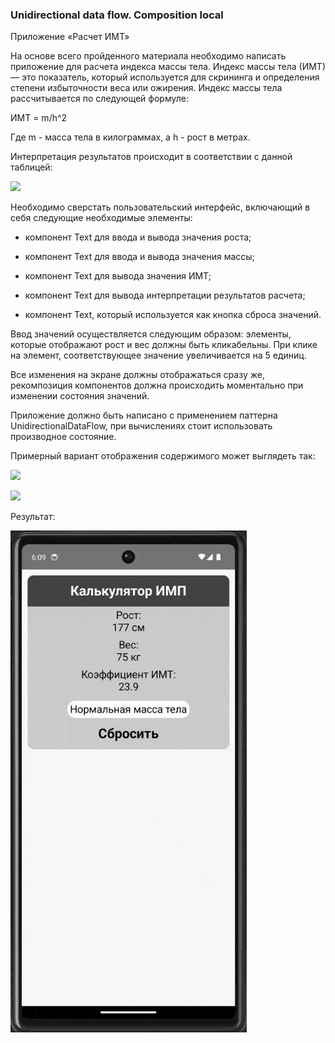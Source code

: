### Unidirectional data flow. Composition local

Приложение «Расчет ИМТ»

На основе всего пройденного материала необходимо написать приложение для расчета индекса массы тела. Индекс массы тела (ИМТ) — это показатель, который используется для скрининга и определения степени избыточности веса или ожирения. Индекс массы тела рассчитывается по следующей формуле:

ИМТ = m/h^2

Где m - масса тела в килограммах, а h - рост в метрах.

Интерпретация результатов происходит в соответствии с данной таблицей:  

![](https://static.tildacdn.com/tild6661-6362-4639-a537-376431353435/2.png)

Необходимо сверстать пользовательский интерфейс, включающий в себя следующие необходимые элементы:

- компонент Text для ввода и вывода значения роста;

- компонент Text для ввода и вывода значения массы;
- компонент Text для вывода значения ИМТ;
- компонент Text для вывода интерпретации результатов расчета;
- компонент Text, который используется как кнопка сброса значений.

Ввод значений осуществляется следующим образом: элементы, которые отображают рост и вес должны быть кликабельны. При клике на элемент, соответствующее значение увеличивается на 5 единиц.

Все изменения на экране должны отображаться сразу же, рекомпозиция компонентов должна происходить моментально при изменении состояния значений.

Приложение должно быть написано с применением паттерна UnidirectionalDataFlow, при вычислениях стоит использовать производное состояние.

Примерный вариант отображения содержимого может выглядеть так:

![](https://static.tildacdn.com/tild3963-3965-4661-b433-303866346663/3.png)

![](https://static.tildacdn.com/tild3534-3433-4232-b436-333232306434/5.png)

Результат:

<img src="https://github.com/Slayder12/CalculatingBMI/blob/main/assets/1.gif" width="75%" alt="Описание GIF" />